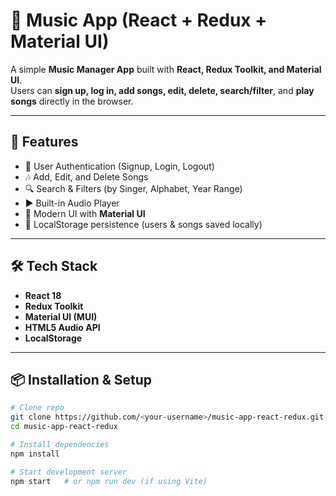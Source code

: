 # 🎵 Music App (React + Redux + Material UI)

A simple **Music Manager App** built with **React, Redux Toolkit, and Material UI**.  
Users can **sign up, log in, add songs, edit, delete, search/filter**, and **play songs** directly in the browser.

---

## 🚀 Features
- 🔐 User Authentication (Signup, Login, Logout)
- 🎶 Add, Edit, and Delete Songs
- 🔍 Search & Filters (by Singer, Alphabet, Year Range)
- ▶️ Built-in Audio Player
- 🎨 Modern UI with **Material UI**
- 💾 LocalStorage persistence (users & songs saved locally)

---

## 🛠️ Tech Stack
- **React 18**
- **Redux Toolkit**
- **Material UI (MUI)**
- **HTML5 Audio API**
- **LocalStorage**

---

## 📦 Installation & Setup

```bash
# Clone repo
git clone https://github.com/<your-username>/music-app-react-redux.git
cd music-app-react-redux

# Install dependencies
npm install

# Start development server
npm start   # or npm run dev (if using Vite)
